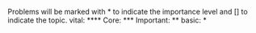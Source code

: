 Problems will be marked with * to indicate the importance level and [] to indicate the topic.
vital: ****
Core: ***
Important: **
basic: *
